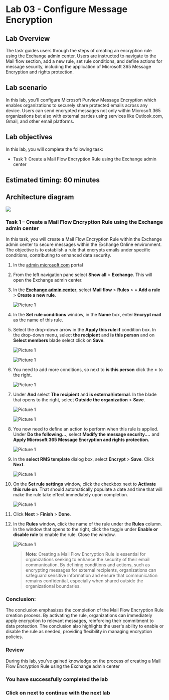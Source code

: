 # Lab 03 - Configure Message Encryption  

## Lab Overview
The task guides users through the steps of creating an encryption rule using the Exchange admin center. Users are instructed to navigate to the Mail flow section, add a new rule, set rule conditions, and define actions for message security, including the application of Microsoft 365 Message Encryption and rights protection.

## Lab scenario

In this lab, you'll configure Microsoft Purview Message Encryption which enables organizations to securely share protected emails across any device. Users can send encrypted messages not only within Microsoft 365 organizations but also with external parties using services like Outlook.com, Gmail, and other email platforms.

## Lab objectives

In this lab, you will complete the following task:

+ Task 1: Create a Mail Flow Encryption Rule using the Exchange admin center

## Estimated timing: 60 minutes

## Architecture diagram
![](../media/part1lab3.png)

### Task 1 – Create a Mail Flow Encryption Rule using the Exchange admin center

In this task, you will create a Mail Flow Encryption Rule within the Exchange admin center to secure messages within the Exchange Online environment. The objective is to establish a rule that encrypts emails under specific conditions, contributing to enhanced data security.

1. In the [admin microsoft com](https://admin.microsoft.com/) portal 

1. From the left navigation pane select **Show all** > **Exchange**. This will open the Exchange admin center.

1. In the **[Exchange admin center](https://admin.exchange.microsoft.com/)**, select **Mail flow** > **Rules** > **+ Add a rule** > **Create a new rule**.

    ![Picture 1](../media/image1-lab3.png)

1. In the **Set rule conditions** window, in the **Name** box, enter **Encrypt mail** as the name of this rule.

1. Select the drop-down arrow in the **Apply this rule if** condition box. In the drop-down menu, select **the recipient** and **is this 
    person** and on **Select members** blade select <inject key="AzureAdUserEmail"></inject> click on **Save**.

   ![Picture 1](../media/image2-lab3.png)

   ![Picture 1](../media/image3-lab(3).png)

1. You need to add more conditions, so next to **is this person** click the **+** to the right.

   ![Picture 1](../media/image4-lab3-4-(2).png)

1. Under **And** select **The recipient** and **is external/internal**. In the blade that opens to the right, select **Outside the organization** > **Save**.

   ![Picture 1](../media/image4-lab3-4.png)

   ![Picture 1](../media/image4-lab3-4-(1).png)

1. You now need to define an action to perform when this rule is applied. Under **Do the following…**, select **Modify the message security….** and **Apply Microsoft 365 Message Encryption and rights protection.**

   ![Picture 1](../media/image4-lab3.png)

1. In the **select RMS template** dialog box, select **Encrypt** > **Save**. Click **Next**.

   ![Picture 1](../media/image5-lab3.png)

1. On the **Set rule settings** window, click the checkbox next to **Activate this rule on**. That should automatically populate a date and time that will make the rule take effect immediately upon completion.

   ![Picture 1](../media/image6-lab3.png)

1. Click **Next** > **Finish** > **Done**.

1. In the **Rules** window, click the name of the rule under the **Rules** column. In the window that opens to the right, click the toggle under **Enable or disable rule** to enable the rule. Close the window.

   ![Picture 1](../media/image8-lab3.png)

   >**Note**: Creating a Mail Flow Encryption Rule is essential for organizations seeking to enhance the security of their email communication. By defining conditions and actions, such as encrypting messages for external recipients, organizations can safeguard sensitive information and ensure that communication remains confidential, especially when shared outside the organizational boundaries.

### Conclusion:
The conclusion emphasizes the completion of the Mail Flow Encryption Rule creation process. By activating the rule, organizations can immediately apply encryption to relevant messages, reinforcing their commitment to data protection. The conclusion also highlights the user's ability to enable or disable the rule as needed, providing flexibility in managing encryption policies.

### Review

During this lab, you've gained knowledge on the process of creating a Mail Flow Encryption Rule using the Exchange admin center

### You have successfully completed the lab

### Click on next to continue with the next lab
